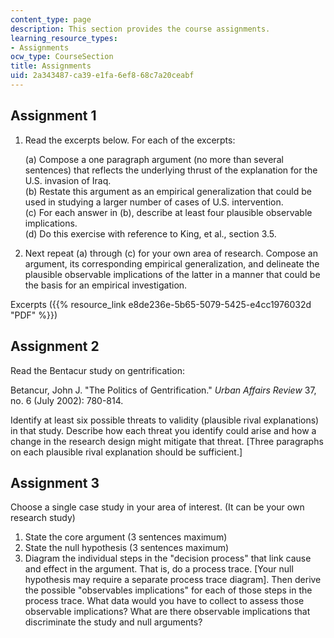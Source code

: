 ```yaml
---
content_type: page
description: This section provides the course assignments.
learning_resource_types:
- Assignments
ocw_type: CourseSection
title: Assignments
uid: 2a343487-ca39-e1fa-6ef8-68c7a20ceabf
---
```


Assignment 1
------------

1.  Read the excerpts below. For each of the excerpts:  
      
    (a) Compose a one paragraph argument (no more than several sentences) that reflects the underlying thrust of the explanation for the U.S. invasion of Iraq.  
    (b) Restate this argument as an empirical generalization that could be used in studying a larger number of cases of U.S. intervention.  
    (c) For each answer in (b), describe at least four plausible observable implications.  
    (d) Do this exercise with reference to King, et al., section 3.5.
2.  Next repeat (a) through (c) for your own area of research. Compose an argument, its corresponding empirical generalization, and delineate the plausible observable implications of the latter in a manner that could be the basis for an empirical investigation.

Excerpts ({{% resource_link e8de236e-5b65-5079-5425-e4cc1976032d "PDF" %}})

Assignment 2
------------

Read the Bentacur study on gentrification:

Betancur, John J. "The Politics of Gentrification." _Urban Affairs Review_ 37, no. 6 (July 2002): 780-814.

Identify at least six possible threats to validity (plausible rival explanations) in that study. Describe how each threat you identify could arise and how a change in the research design might mitigate that threat. \[Three paragraphs on each plausible rival explanation should be sufficient.\]

Assignment 3
------------

Choose a single case study in your area of interest. (It can be your own research study)

1.  State the core argument (3 sentences maximum)
2.  State the null hypothesis (3 sentences maximum)
3.  Diagram the individual steps in the "decision process" that link cause and effect in the argument. That is, do a process trace. \[Your null hypothesis may require a separate process trace diagram\]. Then derive the possible "observables implications" for each of those steps in the process trace. What data would you have to collect to assess those observable implications? What are there observable implications that discriminate the study and null arguments?